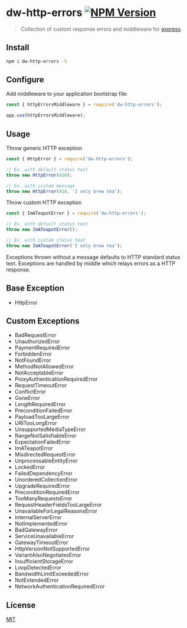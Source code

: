 # dw-http-errors [![NPM Version][npm-image]][npm-url]

> Collection of custom response errors and middleware for [express](https://expressjs.com).

## Install

```bash
npm i dw-http-errors -S
````

## Configure

Add middleware to your application bootstrap file:

```js
const { httpErrorsMiddleware } = require('dw-http-errors');

app.use(httpErrorsMiddleware);
```

## Usage

Throw generic HTTP exception

```js
const { HttpError } = require('dw-http-errors');

// Ex. with default status text
throw new HttpError(418);

// Ex. with custom message
throw new HttpError(418, 'I only brew tea');

```
Throw custom HTTP exception

```js
const { ImATeapotError } = require('dw-http-errors');

// Ex. with default status text
throw new ImATeapotError();

// Ex. with custom status text
throw new ImATeapotError('I only brew tea');
```

Exceptions thrown without a message defaults to HTTP standard status text.
Exceptions are handled by middle which relays errors as a HTTP response.

## Base Exception

- HttpError

## Custom Exceptions

  - BadRequestError
  - UnauthorizedError
  - PaymentRequiredError
  - ForbiddenError
  - NotFoundError
  - MethodNotAllowedError
  - NotAcceptableError
  - ProxyAuthenticationRequiredError
  - RequestTimeoutError
  - ConflictError
  - GoneError
  - LengthRequiredError
  - PreconditionFailedError
  - PayloadTooLargeError
  - URITooLongError
  - UnsupportedMediaTypeError
  - RangeNotSatisfiableError
  - ExpectationFailedError
  - ImATeapotError
  - MisdirectedRequestError
  - UnprocessableEntityError
  - LockedError
  - FailedDependencyError
  - UnorderedCollectionError
  - UpgradeRequiredError
  - PreconditionRequiredError
  - TooManyRequestsError
  - RequestHeaderFieldsTooLargeError
  - UnavailableForLegalReasonsError
  - InternalServerError
  - NotImplementedError
  - BadGatewayError
  - ServiceUnavailableError
  - GatewayTimeoutError
  - HttpVersionNotSupportedError
  - VariantAlsoNegotiatesError
  - InsufficientStorageError
  - LoopDetectedError
  - BandwidthLimitExceededError
  - NotExtendedError
  - NetworkAuthenticationRequiredError


## License

[MIT](LICENSE)

[npm-image]: https://img.shields.io/npm/v/dw-http-errors.svg
[npm-url]: https://www.npmjs.com/package/dw-http-errors
